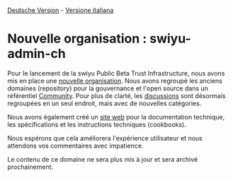 [Deutsche Version](README.md) - [Versione italiana](README-IT.md)

# Nouvelle organisation : swiyu-admin-ch

Pour le lancement de la swiyu Public Beta Trust Infrastructure, nous avons mis en place une [nouvelle organisation](https://github.com/swiyu-admin-ch). Nous avons regroupé les anciens domaines (repository) pour la gouvernance et l'open source dans un référentiel [Community](https://github.com/swiyu-admin-ch/community). Pour plus de clarté, les [discussions](https://github.com/orgs/swiyu-admin-ch/discussions) sont désormais regroupées en un seul endroit, mais avec de nouvelles catégories.

Nous avons également créé un [site web](https://swiyu-admin-ch.github.io/) pour la documentation technique, les spécifications et les instructions techniques (cookbooks). 

Nous espérons que cela améliorera l'expérience utilisateur et nous attendons vos commentaires avec impatience.

Le contenu de ce domaine ne sera plus mis à jour et sera archivé prochainement.
